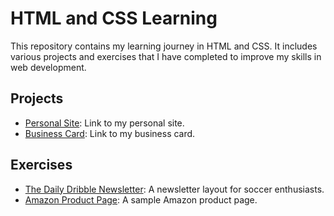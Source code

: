 # HTML and CSS Learning

This repository contains my learning journey in HTML and CSS. It includes various projects and exercises that I have completed to improve my skills in web development.

## Projects

- [Personal Site](https://dulcet-mousse-84a6f6.netlify.app/): Link to my personal site.
- [Business Card](https://business-card-evanl.netlify.app/): Link to my business card.

## Exercises

- [The Daily Dribble Newsletter](https://the-daily-dribble-newsletter-evanl.netlify.app/): A newsletter layout for soccer enthusiasts.
- [Amazon Product Page](https://amazon-product-page-evanl.netlify.app/): A sample Amazon product page.
